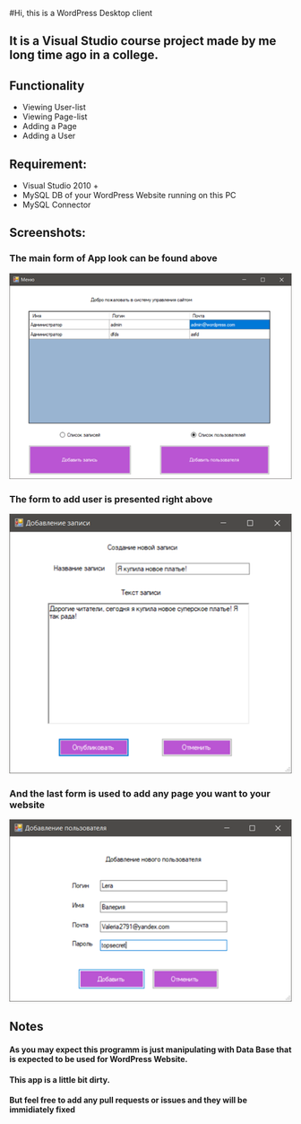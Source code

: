 #Hi, this is a WordPress Desktop client

## It is a Visual Studio course project made by me long time ago in a college.

## Functionality

* Viewing User-list
* Viewing Page-list
* Adding a Page
* Adding a User

## Requirement: 

* Visual Studio 2010 +
* MySQL DB of your WordPress Website running on this PC
* MySQL Connector

## Screenshots:

### The main form of App look can be found above
![Main Form](https://github.com/detarus/WordPressControl/raw/master/Screenshots/1.png)

### The form to add user is presented right above
![Add User](https://github.com/detarus/WordPressControl/raw/master/Screenshots/2.png)

### And the last form is used to add any page you want to your website
![Add Page](https://github.com/detarus/WordPressControl/raw/master/Screenshots/3.png)

## Notes

#### As you may expect this programm is just manipulating with Data Base that is expected to be used for WordPress Website.
#### This app is a little bit dirty.
#### But feel free to add any pull requests or issues and they will be immidiately fixed